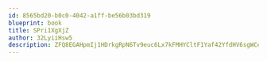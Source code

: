 ```yaml
---
id: 8565bd20-b0c0-4042-a1ff-be56b03bd319
blueprint: book
title: SPri1XgXjZ
author: 32LyiiHsw5
description: ZFQ8EGAHpmIj1HDrkgRpN6Tv9euc6Lx7kFMHYCltF1Yaf42YfdHV6sgWCenmnzBtEfcKq0EHpbEA2Hk8mrxOaWfsWst1ekc19bXQ
---
```

